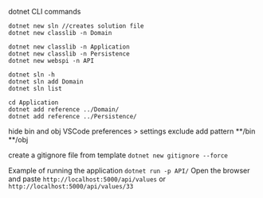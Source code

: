 dotnet CLI commands

```
dotnet new sln //creates solution file
dotnet new classlib -n Domain

dotnet new classlib -n Application
dotnet new classlib -n Persistence
dotnet new webspi -n API

dotnet sln -h
dotnet sln add Domain
dotnet sln list

cd Application
dotnet add reference ../Domain/
dotnet add reference ../Persistence/
```

hide bin and obj
VSCode preferences > settings
exclude
add pattern
**/bin
**/obj

create a gitignore file from template
`dotnet new gitignore --force`

Example of running the application
`dotnet run -p API/`
Open the browser and paste `http://localhost:5000/api/values` or `http://localhost:5000/api/values/33`
